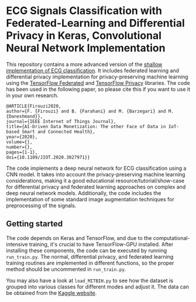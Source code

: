 # ECG  Signals Classification with Federated-Learning and Differential Privacy in Keras, Convolutional Neural Network Implementation

This repository contains a more advanced version of the [shallow implementation of ECG classification](https://github.com/mbarzegary/ecg-classification-keras-shallow). It includes federated learning and differential privacy implementation for privacy-preserving machine learning using the [TensorFlow Federated](https://github.com/tensorflow/federated) and [TensorFlow Privacy](https://github.com/tensorflow/privacy) libraries. The code has been used in the following paper, so please cite this if you want to use it in your own research.

    @ARTICLE{Firouzi2020,
    author={F. {Firouzi} and B. {Farahani} and M. {Barzegari} and M. {Daneshmand}},
    journal={IEEE Internet of Things Journal},
    title={AI-Driven Data Monetization: The other Face of Data in IoT-based Smart and Connected Health},
    year={2020},
    volume={},
    number={},
    pages={1-1},
    doi={10.1109/JIOT.2020.3027971}}

The code implements a deep neural network for ECG classification using a CNN model. It takes into account the privacy-preserving machine learning considerations, making it a good educational resource/tutorial/show-case for differential privacy and federated learning approaches on complex and deep neural network models. Additionally, the code includes the implementation of some standard image augmentation techniques for preprocessing of the signals.

## Getting started

The code depends on Keras and TensorFlow, and due to the computational-intensive training, it's crucial to have TensorFlow-GPU installed. After installing these components, the code can be executed by running `run_train.py`. The normal, differential privacy, and federated learning training routines are implemented in different functions, so the proper method should be uncommented in `run_train.py`.

You may also have a look at `load_MITBIH.py` to see how the dataset is grouped into various classes for different modes and adjust it. The data can be obtained from the [Kaggle website](https://www.kaggle.com/mondejar/mitbih-database).
